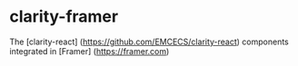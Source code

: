 # clarity-framer
 The [clarity-react] (https://github.com/EMCECS/clarity-react) components integrated in [Framer] (https://framer.com)

 


